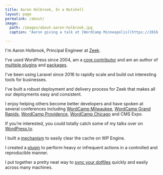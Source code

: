 ```yaml
---
title: Aaron Holbrook, In a Nutshell
layout: page
permalink: /about/
image: 
  path: /images/about-aaron-holbrook.jpg
  caption: "Aaron giving a talk at [WordCamp Minneapolis](https://2016.minneapolis.wordcamp.org). Photo by [Found Art Photography](http://found-art-photography.com)"

---
```


I'm Aaron Holbrook, Principal Engineer at [Zeek](https://zeek.com).

I’ve used WordPress since 2004, am a [core contributor](http://profiles.wordpress.org/aaronholbrook) and am an author of [multiple plugins](https://profiles.wordpress.org/aaronholbrook#content-plugins) and [packages](https://packagist.org/packages/a7/).

I've been using Laravel since 2016 to rapidly scale and build out interesting tools for businesses.

I've built a robust deployment and delivery process for Zeek that makes all our deployments easy and consistent.

I enjoy helping others become better developers and have spoken at several conferences including [WordCamp Milwaukee](http://2012.milwaukee.wordcamp.org/speakers/#aaron-holbrook), [WordCamp Grand Rapids](http://2012.grandrapids.wordcamp.org/speakers/#aaron-holbrook), [WordCamp Providence](http://2012.providence.wordcamp.org/session/wordpress-and-version-control/), [WordCamp Chicago](http://2012.chicago.wordcamp.org/speakers/#aaron-holbrook) and CMS Expo.

If you’re interested, you could totally catch some of my talks over on [WordPress.tv](http://wordpress.tv/speakers/aaron-holbrook/).

I built a [mechanism](https://github.com/a7/wpe-cache-flush) to easily clear the cache on WP Engine.

I created a [plugin](https://github.com/a7/seeder) to perform heavy or infrequent actions in a controlled and reproducible manner.

I put together a pretty neat way to [sync your dotfiles](http://aaronjholbrook.com/my-solution-to-quickly-syncing-bash_profile-on-multiple-machines/) quickly and easily across many machines.
